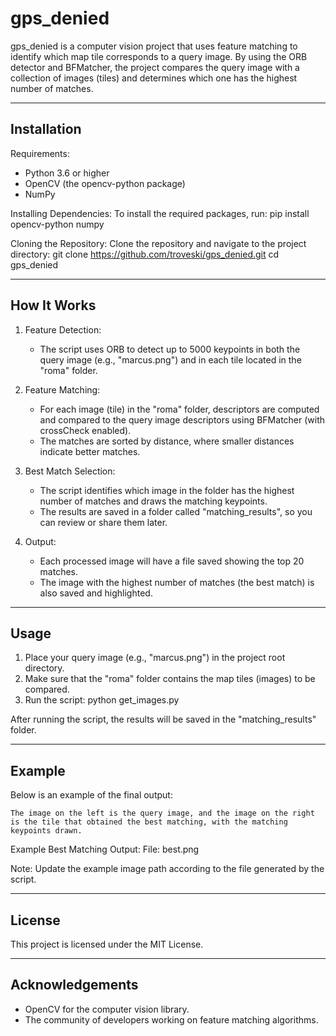 gps_denied
==========

gps_denied is a computer vision project that uses feature matching to identify which map tile corresponds to a query image. By using the ORB detector and BFMatcher, the project compares the query image with a collection of images (tiles) and determines which one has the highest number of matches.

-----------------------------------------------------------------------
Installation
-----------------------------------------------------------------------

Requirements:
- Python 3.6 or higher
- OpenCV (the opencv-python package)
- NumPy

Installing Dependencies:
To install the required packages, run:
    pip install opencv-python numpy

Cloning the Repository:
Clone the repository and navigate to the project directory:
    git clone https://github.com/troveski/gps_denied.git
    cd gps_denied

-----------------------------------------------------------------------
How It Works
-----------------------------------------------------------------------

1. Feature Detection:
   - The script uses ORB to detect up to 5000 keypoints in both the query image (e.g., "marcus.png") and in each tile located in the "roma" folder.

2. Feature Matching:
   - For each image (tile) in the "roma" folder, descriptors are computed and compared to the query image descriptors using BFMatcher (with crossCheck enabled).
   - The matches are sorted by distance, where smaller distances indicate better matches.

3. Best Match Selection:
   - The script identifies which image in the folder has the highest number of matches and draws the matching keypoints.
   - The results are saved in a folder called "matching_results", so you can review or share them later.

4. Output:
   - Each processed image will have a file saved showing the top 20 matches.
   - The image with the highest number of matches (the best match) is also saved and highlighted.

-----------------------------------------------------------------------
Usage
-----------------------------------------------------------------------

1. Place your query image (e.g., "marcus.png") in the project root directory.
2. Make sure that the "roma" folder contains the map tiles (images) to be compared.
3. Run the script:
       python get_images.py

After running the script, the results will be saved in the "matching_results" folder.

-----------------------------------------------------------------------
Example
-----------------------------------------------------------------------

Below is an example of the final output:

    The image on the left is the query image, and the image on the right is the tile that obtained the best matching, with the matching keypoints drawn.

Example Best Matching Output:
File: best.png

Note: Update the example image path according to the file generated by the script.

-----------------------------------------------------------------------
License
-----------------------------------------------------------------------

This project is licensed under the MIT License.

-----------------------------------------------------------------------
Acknowledgements
-----------------------------------------------------------------------

- OpenCV for the computer vision library.
- The community of developers working on feature matching algorithms.

